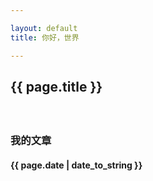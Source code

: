 ```yaml
---

layout: default
title: 你好，世界

---
```

## {{ page.title }}
　　
### 我的文章

#### {{ page.date | date_to_string }}